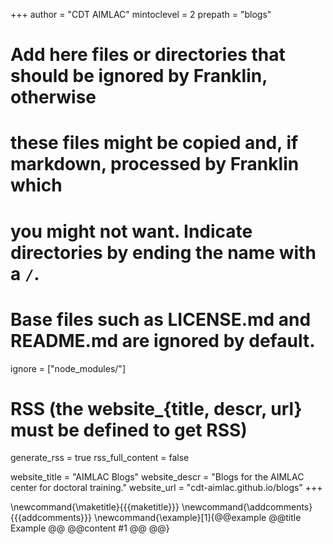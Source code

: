 +++
author = "CDT AIMLAC"
mintoclevel = 2
prepath = "blogs"

# Add here files or directories that should be ignored by Franklin, otherwise
# these files might be copied and, if markdown, processed by Franklin which
# you might not want. Indicate directories by ending the name with a `/`.
# Base files such as LICENSE.md and README.md are ignored by default.
ignore = ["node_modules/"]

# RSS (the website_{title, descr, url} must be defined to get RSS)
generate_rss = true
rss_full_content = false

website_title = "AIMLAC Blogs"
website_descr = "Blogs for the AIMLAC center for doctoral training."
website_url   = "cdt-aimlac.github.io/blogs"
+++

\newcommand{\maketitle}{{{maketitle}}}
\newcommand{\addcomments}{{{addcomments}}}
\newcommand{\example}[1]{@@example @@title Example @@ @@content #1 @@ @@}